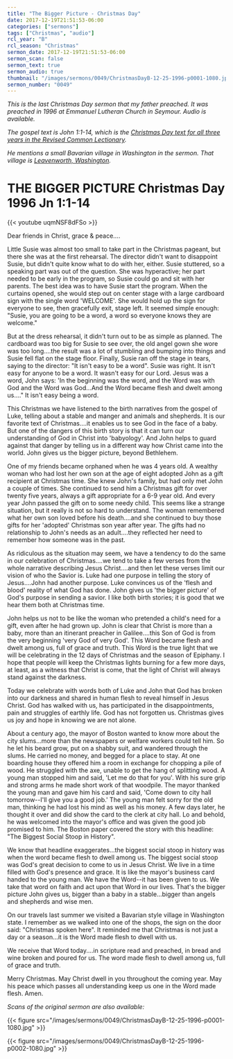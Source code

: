 ```yaml
---
title: "The Bigger Picture - Christmas Day"
date: 2017-12-19T21:51:53-06:00
categories: ["sermons"]
tags: ["Christmas", "audio"]
rcl_year: "B"
rcl_season: "Christmas"
sermon_date: 2017-12-19T21:51:53-06:00
sermon_scan: false
sermon_text: true
sermon_audio: true
thumbnail: "/images/sermons/0049/ChristmasDayB-12-25-1996-p0001-1080.jpg"
sermon_number: "0049"
---
```

_This is the last Christmas Day sermon that my father preached.  It was preached in 1996 at Emmanuel Lutheran Church in Seymour.  Audio is available._

<!--more-->

_The gospel text is John 1:1-14, which is the [Christmas Day text for all three years in the Revised Common Lectionary](https://lectionary.library.vanderbilt.edu/texts/?y=382&z=c&d=7)._

_He mentions a small Bavarian village in Washington in the sermon. That village is [Leavenworth, Washington](https://www.atlasobscura.com/places/leavenworths-bavarian-village)._

# **THE BIGGER PICTURE Christmas Day 1996 Jn 1:1-14**

{{< youtube uqmNSF8dFSo >}}

Dear friends in Christ, grace & peace....

Little Susie was almost too small to take part in the Christmas pageant, but there she was at the first rehearsal. The director didn't want to disappoint Susie, but didn't quite know what to do with her, either. Susie stuttered, so a speaking part was out of the question. She was hyperactive; her part needed to be early in the program, so Susie could go and sit with her parents. The best idea was to have Susie start the program. When the curtains opened, she would step out on center stage with a large cardboard sign with the single word 'WELCOME'. She would hold up the sign for everyone to see, then gracefully exit, stage left. It seemed simple enough: "Susie, you are going to be a word, a word so everyone knows they are welcome."

But at the dress rehearsal, it didn't turn out to be as simple as planned. The cardboard was too big for Susie to see over, the old angel gown she wore was too long....the result was a lot of stumbling and bumping into things and Susie fell flat on the stage floor. Finally, Susie ran off the stage in tears, saying to the director: "It isn't easy to be a word".
Susie was right. It isn't easy for anyone to be a word. It wasn't easy for our Lord. Jesus was a word, John says: 'In the beginning was the word, and the Word was with God and the Word was God...And the Word became flesh and dwelt among us...." It isn't easy being a word.

This Christmas we have listened to the birth narratives from the gospel of Luke, telling about a stable and manger and animals and shepherds. It is our favorite text of Christmas....it enables us to see God in the face of a baby. But one of the dangers of this birth story is that it can turn our understanding of God in Christ into 'babyology'. And John helps to guard against that danger by telling us in a different way how Christ came into the world. John gives us the bigger picture, beyond Bethlehem.

One of my friends became orphaned when he was 4 years old. A wealthy woman who had lost her own son at the age of eight adopted John as a gift recipient at Christmas time. She knew John's family, but had only met John a couple of times. She continued to send him a Christmas gift for over twenty five years, always a gift appropriate for a 6-9 year old. And every year John passed the gift on to some needy child. This seems like a strange situation, but it really is not so hard to understand. The woman remembered what her own son loved before his death....and she continued to buy those gifts for her 'adopted' Christmas son year after year. The gifts had no relationship to John's needs as an adult....they reflected her need to remember how someone was in the past.

As ridiculous as the situation may seem, we have a tendency to do the same in our celebration of Christmas....we tend to take a few verses from the whole narrative describing Jesus Christ....and then let these verses limit our vision of who the Savior is. Luke had one purpose in telling the story of Jesus....John had another purpose. Luke convinces us of the 'flesh and blood' reality of what God has done. John gives us 'the bigger picture' of God's purpose in sending a savior. I like both birth stories; it is good that we hear them both at Christmas time.

John helps us not to be like the woman who pretended a child's need for a gift, even after he had grown up. John is clear that Christ is more than a baby, more than an itinerant preacher in Galilee....this Son of God is from the very beginning 'very God of very God'. This Word became flesh and dwelt among us, full of grace and truth. This Word is the true light that we will be celebrating in the 12 days of Christmas and the season of Epiphany. I hope that people will keep the Christmas lights burning for a few more days, at least, as a witness that Christ is come, that the light of Christ will always stand against the darkness.

Today we celebrate with words both of Luke and John that God has broken into our darkness and shared in human flesh to reveal himself in Jesus Christ. God has walked with us, has participated in the disappointments, pain and struggles of earthly life. God has not forgotten us. Christmas gives us joy and hope in knowing we are not alone.

About a century ago, the mayor of Boston wanted to know more about the city slums...more than the newspapers or welfare workers could tell him. So he let his beard grow, put on a shabby suit, and wandered through the slums. He carried no money, and begged for a place to stay. At one boarding house they offered him a room in exchange for chopping a pile of wood. He struggled with the axe, unable to get the hang of splitting wood. A young man stopped him and said, 'Let me do that for you'. With his sure grip and strong arms he made short work of that woodpile. The mayor thanked the young man and gave him his card and said, 'Come down to city hall tomorrow--I'll give you a good job.' The young man felt sorry for the old man, thinking he had lost his mind as well as his money. A few days later, he thought it over and did show the card to the clerk at city hall. Lo and behold, he was welcomed into the mayor's office and was given the good job promised to him. The Boston paper covered the story with this headline: "The Biggest Social Stoop in History".

We know that headline exaggerates...the biggest social stoop in history was when the word became flesh to dwell among us. The biggest social stoop was God's great decision to come to us in Jesus Christ. We live in a time filled with God's presence and grace. It is like the mayor's business card handed to the young man. We have the Word--it has been given to us. We take that word on faith and act upon that Word in our lives. That's the bigger picture John gives us, bigger than a baby in a stable...bigger than angels and shepherds and wise men.

On our travels last summer we visited a Bavarian style village in Washington state. I remember as we walked into one of the shops, the sign on the door said: "Christmas spoken here". It reminded me that Christmas is not just a day or a season...it is the Word made flesh to dwell with us.

We receive that Word today....in scripture read and preached, in bread and wine broken and poured for us. The word made flesh to dwell among us, full of grace and truth.

Merry Christmas. May Christ dwell in you throughout the coming year.
May his peace which passes all understanding keep us one in the Word made flesh. Amen.

_Scans of the original sermon are also available:_

{{< figure src="/images/sermons/0049/ChristmasDayB-12-25-1996-p0001-1080.jpg" >}}

{{< figure src="/images/sermons/0049/ChristmasDayB-12-25-1996-p0002-1080.jpg" >}}
